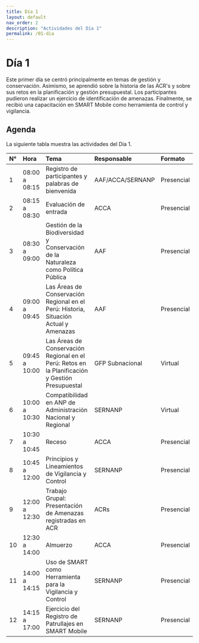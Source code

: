 ```yaml
---
title: Día 1
layout: default
nav_order: 2
description: "Actividades del Día 1"
permalink: /01-dia
---
```


# Día 1
Este primer día se centró principalmente en temas de gestión y conservación. Asimismo, se aprendió sobre la historia de las ACR's y sobre sus retos en la planificación y gestión presupuestal. Los participantes pudieron realizar un ejercicio de identificación de amenazas. Finalmente, se recibió una capacitación en SMART Mobile como herramienta de control y vigilancia.

## Agenda
La siguiente tabla muestra las actividades del Día 1.

| N°  | Hora          | Tema                                                                                            | Responsable        | Formato    |
|:----|:--------------|:------------------------------------------------------------------------------------------------|:-------------------|:-----------|
| 1   | 08:00 a 08:15 | Registro de participantes y palabras de bienvenida                                              | AAF/ACCA/SERNANP   | Presencial |
| 2   | 08:15 a 08:30 | Evaluación de entrada                                                                           | ACCA               | Presencial |
| 3   | 08:30 a 09:00 | Gestión de la Biodiversidad y Conservación de la Naturaleza como Política Pública               | AAF                | Presencial |
| 4   | 09:00 a 09:45 | Las Áreas de Conservación Regional en el Perú: Historia, Situación Actual y Amenazas            | AAF                | Presencial |
| 5   | 09:45 a 10:00 | Las Áreas de Conservación Regional en el Perú: Retos en la Planificación y Gestión Presupuestal | GFP Subnacional    | Virtual    |
| 6   | 10:00 a 10:30 | Compatibilidad en ANP de Administración Nacional y Regional                                     | SERNANP            | Virtual    |
| 7   | 10:30 a 10:45 | Receso                                                                                          | ACCA               | Presencial |
| 8   | 10:45 a 12:00 | Principios y Lineamientos de Vigilancia y Control                                               | SERNANP            | Presencial |
| 9   | 12:00 a 12:30 | Trabajo Grupal: Presentación de Amenazas registradas en ACR                                     | ACRs               | Presencial |
| 10  | 12:30 a 14:00 | Almuerzo                                                                                        | ACCA               | Presencial |
| 11  | 14:00 a 14:15 | Uso de SMART como Herramienta para la Vigilancia y Control                                      | SERNANP            | Presencial |
| 12  | 14:15 a 17:00 | Ejercicio del Registro de Patrullajes en SMART Mobile                                           | SERNANP            | Presencial |